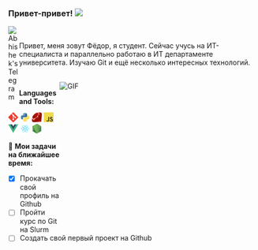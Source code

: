### Привет-привет! <img src="https://media.giphy.com/media/hvRJCLFzcasrR4ia7z/giphy.gif" width="25px">
<a href="https://t.me/your_profile">
  <img align="left" alt="Abhishek's Telegram" width="22px" src="https://cdn.jsdelivr.net/npm/simple-icons@v3/icons/telegram.svg" />
</a>
<br />

Привет, меня зовут Фёдор, я студент. Сейчас учусь на ИТ-специалиста и параллельно работаю в ИТ департаменте университета. Изучаю Git и ещё несколько интересных технологий.

<br />

<img align="right" alt="GIF" src="https://raw.githubusercontent.com/kalashnikov-ulmic/kalashnikov-ulmic/main/%D0%A3%D1%87%D1%83%D1%81%D1%8C%20%D0%BD%D0%B0%20Slurm.png?raw=true" width="400" height="280" />
  
**Languages and Tools:**  

<code><img height="20" src="https://raw.githubusercontent.com/github/explore/80688e429a7d4ef2fca1e82350fe8e3517d3494d/topics/git/git.png"></code>
<code><img height="20" src="https://raw.githubusercontent.com/github/explore/80688e429a7d4ef2fca1e82350fe8e3517d3494d/topics/python/python.png"></code>
<code><img height="20" src="https://raw.githubusercontent.com/github/explore/80688e429a7d4ef2fca1e82350fe8e3517d3494d/topics/ruby/ruby.png"></code>
<code><img height="20" src="https://raw.githubusercontent.com/github/explore/80688e429a7d4ef2fca1e82350fe8e3517d3494d/topics/javascript/javascript.png"></code>
<code><img height="20" src="https://raw.githubusercontent.com/github/explore/80688e429a7d4ef2fca1e82350fe8e3517d3494d/topics/vue/vue.png"></code>
<code><img height="20" src="https://raw.githubusercontent.com/github/explore/80688e429a7d4ef2fca1e82350fe8e3517d3494d/topics/react/react.png"></code>
<code><img height="20" src="https://raw.githubusercontent.com/github/explore/80688e429a7d4ef2fca1e82350fe8e3517d3494d/topics/nodejs/nodejs.png"></code>

🚧 **Мои задачи на ближайшее время:**
<!-- TODO-IST:START -->
* [x] Прокачать свой профиль на Github
* [ ] Пройти курс по Git на Slurm
* [ ] Создать свой первый проект на Github       
<!-- TODO-IST:END -->
